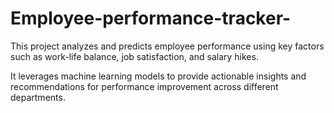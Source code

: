 # Employee-performance-tracker-

This project analyzes and predicts employee performance using key factors such as work-life balance, job satisfaction, and salary hikes. 

It leverages machine learning models to provide actionable insights and recommendations for performance improvement across different departments.
